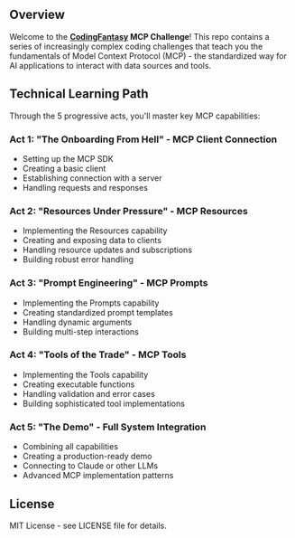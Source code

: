 ## Overview

Welcome to the **[CodingFantasy](http://codingfantasy.com/games/mcp) MCP Challenge**! This repo contains a series of increasingly complex coding challenges that teach you the fundamentals of Model Context Protocol (MCP) - the standardized way for AI applications to interact with data sources and tools.

## Technical Learning Path

Through the 5 progressive acts, you'll master key MCP capabilities:

### Act 1: "The Onboarding From Hell" - MCP Client Connection
- Setting up the MCP SDK
- Creating a basic client
- Establishing connection with a server
- Handling requests and responses

### Act 2: "Resources Under Pressure" - MCP Resources
- Implementing the Resources capability
- Creating and exposing data to clients
- Handling resource updates and subscriptions
- Building robust error handling

### Act 3: "Prompt Engineering" - MCP Prompts
- Implementing the Prompts capability
- Creating standardized prompt templates
- Handling dynamic arguments
- Building multi-step interactions

### Act 4: "Tools of the Trade" - MCP Tools
- Implementing the Tools capability
- Creating executable functions
- Handling validation and error cases
- Building sophisticated tool implementations

### Act 5: "The Demo" - Full System Integration
- Combining all capabilities
- Creating a production-ready demo
- Connecting to Claude or other LLMs
- Advanced MCP implementation patterns

## License

MIT License - see LICENSE file for details.
